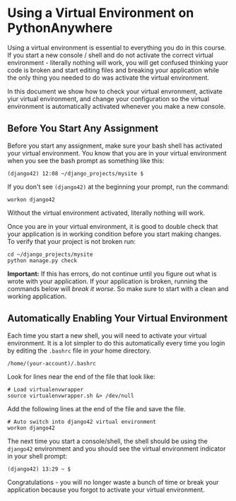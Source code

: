 Using a Virtual Environment on PythonAnywhere
=============================================

Using a virtual environment is essential to everything you do in this course.  If you start a
new console / shell and do not activate the correct virtual environment - literally nothing will work,
you will get confused thinking yuor code is broken and start editing files and breaking your application
while the only thing you needed to do was activate the virtual environment.

In this document we show how to check your virtual envronment, activate yiur virtual environment, and
change your configuration so the virtual environment is automatically activated whenever you make a new
console.

Before You Start Any Assignment
-------------------------------

Before you start any assignment, make sure your bash shell has activated your virtual environment.
You know that you are in your virtual environment when you see the bash prompt as something like this:

    (django42) 12:08 ~/django_projects/mysite $

If you don't see `(django42)` at the beginning  your prompt, run the command:

    workon django42

Without the virtual environment activated, literally nothing will work.

Once you are in your virtual environment, it is good to double check that your application is in working
condition before you start making changes.  To verify that your project is not broken run:

    cd ~/django_projects/mysite
    python manage.py check

**Important:** If this has errors, do not continue until you figure out what is wrote with your application.
If your application is broken, running the commands below will *break it worse*.  So make sure to start with
a clean and working application.

Automatically Enabling Your Virtual Environment
-----------------------------------------------

Each time you start a new shell, you will need to activate your virtual environment.  It
is a lot simpler to do this automatically every time you login by editing the `.bashrc` file
in *your* home directory.

    /home/(your-account)/.bashrc

Look for lines near the end of the file that look like:

    # Load virtualenvwrapper
    source virtualenvwrapper.sh &> /dev/null

Add the following lines at the end of the file and save the file.

    # Auto switch into django42 virtual environment
    workon django42

The next time you start a console/shell, the shell should be using the `django42` environment
and you should see the virtual environment indicator in your shell prompt:

    (django42) 13:29 ~ $

Congratulations - you will no longer waste a bunch of time or break your application because
you forgot to activate your virtual environment.

